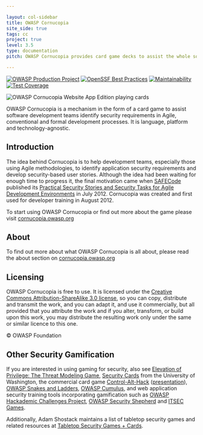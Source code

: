 ```yaml
---

layout: col-sidebar
title: OWASP Cornucopia
site_side: true
tags: cc
project: true
level: 3.5
type: documentation
pitch: OWASP Cornucopia provides card game decks to assist the whole software development team undertake threat modeling of applications

---
```


[![OWASP Production Project](https://img.shields.io/badge/owasp-production%20project-brightgreen)](https://owasp.org/other_projects/)
[![OpenSSF Best Practices](https://bestpractices.coreinfrastructure.org/projects/7125/badge)](https://bestpractices.coreinfrastructure.org/projects/7125)
[![Maintainability](https://api.codeclimate.com/v1/badges/4a7cda6ef1c2932a34f9/maintainability)](https://codeclimate.com/github/OWASP/cornucopia/maintainability)
[![Test Coverage](https://api.codeclimate.com/v1/badges/4a7cda6ef1c2932a34f9/test_coverage)](https://codeclimate.com/github/OWASP/cornucopia/test_coverage)

![OWASP Cornucopia Website App Edition playing cards](assets/images/Cornucopia-header.jpg)

OWASP Cornucopia is a mechanism in the form of a card game to assist software development teams identify security requirements in Agile, conventional and formal development processes. It is language, platform and technology-agnostic.

## Introduction
The idea behind Cornucopia is to help development teams, especially those using Agile methodologies, to identify application security requirements and develop security-based user stories. Although the idea had been waiting for enough time to progress it, the final motivation came when [SAFECode](http://www.safecode.org/) published its [Practical Security Stories and Security Tasks for Agile Development Environments](https://safecode.org/publication/SAFECode_Agile_Dev_Security0712.pdf) in July 2012. Cornucopia was created and first used for developer training in August 2012.

To start using OWASP Cornucopia or find out more about the game please visit [cornucopia.owasp.org](https://cornucopia.owasp.org/)

## About

To find out more about what OWASP Cornucopia is all about, please read the about section on [cornucopia.owasp.org](https://cornucopia.owasp.org/about)

## Licensing

OWASP Cornucopia is free to use. It is licensed under the [Creative Commons Attribution-ShareAlike 3.0 license](http://creativecommons.org/licenses/by-sa/3.0/), so you can copy, distribute and transmit the work, and you can adapt it, and use it commercially, but all provided that you attribute the work and if you alter, transform, or build upon this work, you may distribute the resulting work only under the same or similar licence to this one.

© OWASP Foundation

## Other Security Gamification

If you are interested in using gaming for security, also see [Elevation of Privilege: The Threat Modeling Game](https://www.microsoft.com/en-gb/download/details.aspx?id=20303), [Security Cards](http://securitycards.cs.washington.edu/) from the University of Washington, the commercial card game [Control-Alt-Hack](http://www.controlalthack.com/) ([presentation](http://www.youtube.com/watch?v=Kpnvsgiiz8s)), [OWASP Snakes and Ladders](https://owasp.org/www-project-snakes-and-ladders), [OWASP Cumulus](https://owasp.org/www-project-cumulus/), and web application security training tools incorporating gamification such as [OWASP Hackademic Challenges Project](https://owasp.org/www-project-hackademic-challenges), [OWASP Security Shepherd](https://owasp.org/www-project-security-shepherd) and [ITSEC Games](http://itsecgames.blogspot.co.uk/).

Additionally, Adam Shostack maintains a list of tabletop security games and related resources at [Tabletop Security Games + Cards](https://shostack.org/games.html).
